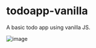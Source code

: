 # todoapp-vanilla
A basic todo app using vanilla JS.


![image](https://user-images.githubusercontent.com/45850768/154564758-88ae104f-0d65-44a4-aa4a-bfbcd06ce6e2.png)
